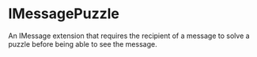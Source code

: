 # IMessagePuzzle
An IMessage extension that requires the recipient of a message to solve a puzzle before being able to see the message.
